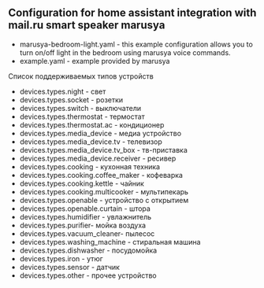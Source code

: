 ## Configuration for home assistant integration with mail.ru smart speaker marusya
* marusya-bedroom-light.yaml - this example configuration allows you to turn on/off light in the bedroom using marusya voice
commands.
* example.yaml - example provided by marusya

Список поддерживаемых типов устройств
* devices.types.night - свет
* devices.types.socket - розетки
* devices.types.switch - выключатели
* devices.types.thermostat - термостат
* devices.types.thermostat.ac - кондиционер
* devices.types.media_device - медиа устройство
* devices.types.media_device.tv - телевизор
* devices.types.media_device.tv_box - тв-приставка
* devices.types.media_device.receiver - ресивер
* devices.types.cooking - кухонная техника
* devices.types.cooking.coffee_maker - кофеварка
* devices.types.cooking.kettle - чайник
* devices.types.cooking.multicooker - мультипекарь
* devices.types.openable - устройство с открытием
* devices.types.openable.curtain - штора
* devices.types.humidifier - увлажнитель
* devices.types.purifier- мойка воздуха
* devices.types.vacuum_cleaner- пылесос
* devices.types.washing_machine - стиральная машина
* devices.types.dishwasher - посудомойка
* devices.types.iron - утюг
* devices.types.sensor - датчик
* devices.types.other - прочее устройство
